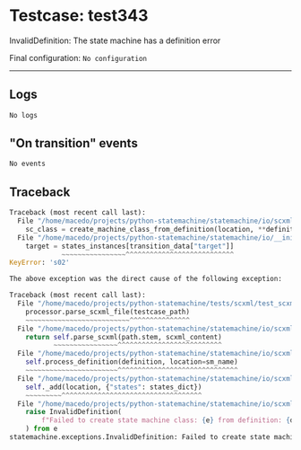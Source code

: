 # Testcase: test343

InvalidDefinition: The state machine has a definition error

Final configuration: `No configuration`

---

## Logs
```py
No logs
```

## "On transition" events
```py
No events
```

## Traceback
```py
Traceback (most recent call last):
  File "/home/macedo/projects/python-statemachine/statemachine/io/scxml/processor.py", line 114, in _add
    sc_class = create_machine_class_from_definition(location, **definition)
  File "/home/macedo/projects/python-statemachine/statemachine/io/__init__.py", line 115, in create_machine_class_from_definition
    target = states_instances[transition_data["target"]]
             ~~~~~~~~~~~~~~~~^^^^^^^^^^^^^^^^^^^^^^^^^^^
KeyError: 's02'

The above exception was the direct cause of the following exception:

Traceback (most recent call last):
  File "/home/macedo/projects/python-statemachine/tests/scxml/test_scxml_cases.py", line 114, in test_scxml_usecase
    processor.parse_scxml_file(testcase_path)
    ~~~~~~~~~~~~~~~~~~~~~~~~~~^^^^^^^^^^^^^^^
  File "/home/macedo/projects/python-statemachine/statemachine/io/scxml/processor.py", line 30, in parse_scxml_file
    return self.parse_scxml(path.stem, scxml_content)
           ~~~~~~~~~~~~~~~~^^^^^^^^^^^^^^^^^^^^^^^^^^
  File "/home/macedo/projects/python-statemachine/statemachine/io/scxml/processor.py", line 34, in parse_scxml
    self.process_definition(definition, location=sm_name)
    ~~~~~~~~~~~~~~~~~~~~~~~^^^^^^^^^^^^^^^^^^^^^^^^^^^^^^
  File "/home/macedo/projects/python-statemachine/statemachine/io/scxml/processor.py", line 49, in process_definition
    self._add(location, {"states": states_dict})
    ~~~~~~~~~^^^^^^^^^^^^^^^^^^^^^^^^^^^^^^^^^^^
  File "/home/macedo/projects/python-statemachine/statemachine/io/scxml/processor.py", line 118, in _add
    raise InvalidDefinition(
        f"Failed to create state machine class: {e} from definition: {definition}"
    ) from e
statemachine.exceptions.InvalidDefinition: Failed to create state machine class: 's02' from definition: {'states': {'s0': {'initial': True, 'states': [State('S01', id='s01', value='s01', initial=True, final=False)]}, 's1': {}, 'pass': {'final': True, 'enter': [ExecuteBlock(ExecutableContent(actions=[LogAction(label='Outcome', expr="'pass'")]))]}, 'fail': {'final': True, 'enter': [ExecuteBlock(ExecutableContent(actions=[LogAction(label='Outcome', expr="'fail'")]))]}}}

```
